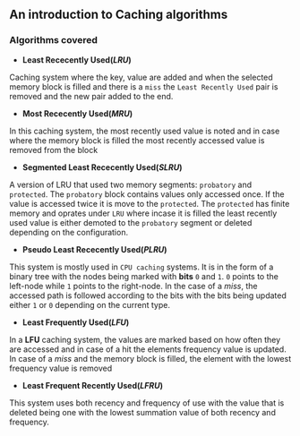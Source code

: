## An introduction to Caching algorithms

### Algorithms covered
- **Least Rececently Used(*LRU*)**

Caching system where the key, value are added and when the selected memory block is filled  and there is a ```miss``` the ```Least Recently Used``` pair is removed and the new pair added to the end.

- **Most Rececently Used(*MRU*)**

In this caching system, the most recently used value is noted and in case where the memory block is filled the most recently accessed value is removed from the block

- **Segmented Least Rececently Used(*SLRU*)**

A version of LRU that used two memory segments: ```probatory``` and ```protected```. The  ```probatory``` block contains values only accessed once. If the value is accessed twice it is move to the ```protected```. The ```protected``` has finite memory and oprates under ```LRU``` where incase it is filled the least recently used value is either demoted to the ```probatory``` segment or deleted depending on the configuration.

- **Pseudo Least Rececently Used(*PLRU*)**

This system is mostly used in ```CPU caching``` systems. It is in the form of a binary tree with the nodes being marked with **bits** ```0``` and ```1```. ```0``` points to the left-node while ```1``` points to the right-node. In the case of a *miss*, the accessed path is followed according to the bits with the bits being updated either ```1``` or ```0``` depending on the current type.

- **Least Frequently Used(*LFU*)**

In a **LFU** caching system, the values are marked based on how often they are accessed and in case of a hit the elements frequency value is updated. In case of a *miss* and the memory block is filled, the element with the lowest frequency value is removed

- **Least Frequent Recently Used(*LFRU*)**

This system uses both recency and frequency of use with the value that is deleted being one with the lowest summation value of both recency and frequency.
